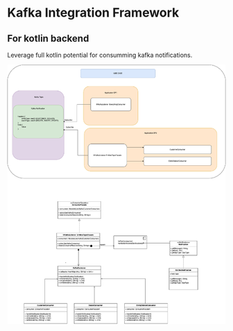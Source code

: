 # Kafka Integration Framework
## For kotlin backend

Leverage full kotlin potential for consumming kafka notifications.

![image](Kafka-Spring-Framework.drawio.png)